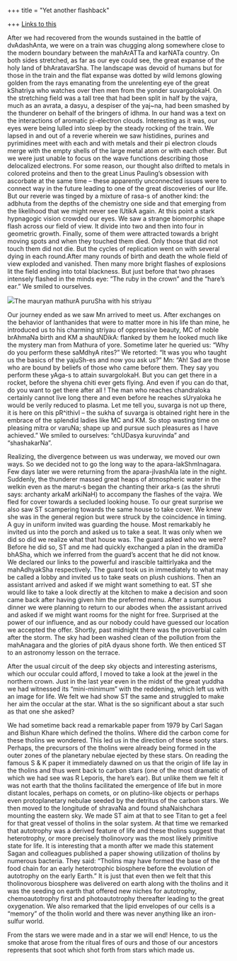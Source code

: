 +++
title = "Yet another flashback"

+++
[Links to
this](https://manasataramgini.wordpress.com/2009/11/07/the-prelude-to-the-philosophical-penetration/)

After we had recovered from the wounds sustained in the battle of
dvAdashAnta, we were on a train was chugging along somewhere close to
the modern boundary between the mahArATTa and karNATa country. On both
sides stretched, as far as our eye could see, the great expanse of the
holy land of bhAratavarSha. The landscape was devoid of humans but for
those in the train and the flat expanse was dotted by wild lemons
glowing golden from the rays emanating from the unrelenting eye of the
great kShatriya who watches over then men from the yonder suvargolokaH.
On the stretching field was a tall tree that had been split in half by
the vajra, much as an avrata, a dasyu, a despiser of the yaj\~na, had
been smashed by the thunderer on behalf of the bringers of idhma. In our
hand was a text on the interactions of aromatic pi-electron clouds.
Interesting as it was, our eyes were being lulled into sleep by the
steady rocking of the train. We lapsed in and out of a reverie wherein
we saw histidines, purines and pyrimidines meet with each and with
metals and their pi electron clouds merge with the empty shells of the
large metal atom or with each other. But we were just unable to focus on
the wave functions describing those delocalized electrons. For some
reason, our thought also drifted to metals in colored proteins and then
to the great Linus Pauling’s obsession with ascorbate at the same time –
these apparently unconnected issues were to connect way in the future
leading to one of the great discoveries of our life. But our reverie was
tinged by a mixture of rasa-s of another kind: the adbhuta from the
depths of the chemistry one side and that emerging from the likelihood
that we might never see lUtikA again. At this point a stark hypnagogic
vision crowded our eyes. We saw a strange biomorphic shape flash across
our field of view. It divide into two and then into four in geometric
growth. Finally, some of them were attracted towards a bright moving
spots and when they touched them died. Only those that did not touch
them did not die. But the cycles of replication went on with several
dying in each round.After many rounds of birth and death the whole field
of view exploded and vanished. Then many more bright flashes of
explosions lit the field ending into total blackness. But just before
that two phrases intensely flashed in the minds eye: “The ruby in the
crown” and the “hare’s ear.” We smiled to ourselves.

[![](https://lh3.googleusercontent.com/-NEenbMS1T-k/UGebptvxZmI/AAAAAAAACdQ/zvsObsMAdE8/s400/mathuraman.jpg)](https://picasaweb.google.com/lh/photo/Ti9Nl7i2F4Qast5GsNUsvdMTjNZETYmyPJy0liipFm0?feat=embedwebsite)The
mauryan mathurA puruSha with his striyau

Our journey ended as we saw Mn arrived to meet us. After exchanges on
the behavior of lanthanides that were to matter more in his life than
mine, he introduced us to his charming striyau of oppressive beauty, MC
of noble brAhmaNa birth and KM a shauNDikA: flanked by them he looked
much like the mystery man from Mathura of yore. Sometime later he
queried us: “Why do you perform these saMdhyA rites?” We retorted: “It
was you who taught us the basics of the yajuSh-es and now you ask us?”
Mn: “Ah\! Sad are those who are bound by beliefs of those who came
before them. They say you perform these yAga-s to attain suvargolokaH.
But you can get there in a rocket, before the shyena chiti ever gets
flying. And even if you can do that, do you want to get there after all
\! The man who reaches chandraloka certainly cannot live long there and
even before he reaches sUryaloka he would be verily reduced to plasma.
Let me tell you, suvarga is not up there, it is here on this pR^ithivI –
the sukha of suvarga is obtained right here in the embrace of the
splendid ladies like MC and KM. So stop wasting time on pleasing mitra
or varuNa; shape up and pursue such pleasures as I have achieved.” We
smiled to ourselves: “chUDasya kuruvinda” and “shashakarNa”.

Realizing, the divergence between us was underway, we moved our own
ways. So we decided not to go the long way to the apara-lakShmInagara.
Few days later we were returning from the apara-jIvashAla late in the
night. Suddenly, the thunderer massed great heaps of atmospheric water
in the welkin even as the marut-s began the chanting their arka-s (as
the shruti says: archanty arkaM arkiNaH) to accompany the flashes of the
vajra. We fled for cover towards a secluded looking house. To our great
surprise we also saw ST scampering towards the same house to take cover.
We knew she was in the general region but were struck by the coincidence
in timing. A guy in uniform invited was guarding the house. Most
remarkably he invited us into the porch and asked us to take a seat. It
was only when we did so did we realize what that house was. The guard
asked who we were? Before he did so, ST and me had quickly exchanged a
plan in the dramiDa bhASha, which we inferred from the guard’s accent
that he did not know. We declared our links to the powerful and
irascible taittirIyaka and the mahAdhyakSha respectively. The guard took
us in immediately to what may be called a lobby and invited us to take
seats on plush cushions. Then an assistant arrived and asked if we might
want something to eat. ST she would like to take a look directly at the
kitchen to make a decision and soon came back after having given him the
preferred menu. After a sumptuous dinner we were planning to return to
our abodes when the assistant arrived and asked if we might want rooms
for the night for free. Surprised at the power of our influence, and as
our nobody could have guessed our location we accepted the offer.
Shortly, past midnight there was the proverbial calm after the storm.
The sky had been washed clean of the pollution from the mahAnagara and
the glories of pitA dyaus shone forth. We then enticed ST to an
astronomy lesson on the terrace.

After the usual circuit of the deep sky objects and interesting
asterisms, which our occular could afford, I moved to take a look at the
jewel in the northern crown. Just in the last year even in the midst of
the great yuddha we had witnessed its “mini-minimum” with the reddening,
which left us with an image for life. We felt we had show ST the same
and struggled to make her aim the occular at the star. What is the so
significant about a star such as that one she asked?

We had sometime back read a remarkable paper from 1979 by Carl Sagan and
Bishun Khare which defined the tholins. Where did the carbon come for
these tholins we wondered. This led us in the direction of these sooty
stars. Perhaps, the precursors of the tholins were already being formed
in the outer zones of the planetary nebulae ejected by these stars. On
reading the famous S & K paper it immediately dawned on us that the
origin of life lay in the tholins and thus went back to carbon stars
(one of the most dramatic of which we had see was R Leporis, the hare’s
ear). But unlike them we felt it was not earth that the tholins
facilitated the emergence of life but in more distant locales, perhaps
on comets, or on plutino-like objects or perhaps even protoplanetary
nebulae seeded by the detritus of the carbon stars. We then moved to the
longitude of shravaNa and found shaNaishchara mounting the eastern sky.
We made ST aim at that to see Titan to get a feel for that great vessel
of tholins in the solar system. At that time we remarked that autotrophy
was a derived feature of life and these tholins suggest that
heterotrophy, or more precisely tholinovory was the most likely
primitive state for life. It is interesting that a month after we made
this statement Sagan and colleagues published a paper showing
utilization of tholins by numerous bacteria. They said: “Tholins may
have formed the base of the food chain for an early heterotrophic
biosphere before the evolution of autotrophy on the early Earth.” It is
just that even then we felt that this tholinovorous biosphere was
delivered on earth along with the tholins and it was the seeding on
earth that offered new niches for autotrophy, chemoautotrophy first and
photoautotrophy thereafter leading to the great oxygenation. We also
remarked that the lipid envelopes of our cells is a “memory” of the
tholin world and there was never anything like an iron-sulfur world.

From the stars we were made and in a star we will end\! Hence, to us the
smoke that arose from the ritual fires of ours and those of our
ancestors represents that soot which shot forth from stars which made
us.
